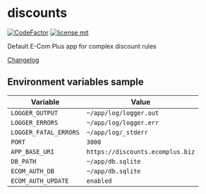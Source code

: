 # discounts

[![CodeFactor](https://www.codefactor.io/repository/github/ecomclub/discounts/badge)](https://www.codefactor.io/repository/github/ecomclub/discounts)
[![license mit](https://img.shields.io/badge/License-GPL-orange.svg)](https://opensource.org/licenses/GPL-3.0)

Default E-Com Plus app for complex discount rules

[Changelog](https://github.com/ecomclub/discounts/blob/master/CHANGELOG.md)

## Environment variables sample

Variable              | Value
---                   | ---
`LOGGER_OUTPUT`       | `~/app/log/logger.out`
`LOGGER_ERRORS`       | `~/app/log/logger.err`
`LOGGER_FATAL_ERRORS` | `~/app/log/_stderr`
`PORT`                | `3000`
`APP_BASE_URI`        | `https://discounts.ecomplus.biz`
`DB_PATH`             | `~/app/db.sqlite`
`ECOM_AUTH_DB`        | `~/app/db.sqlite`
`ECOM_AUTH_UPDATE`    | `enabled`
